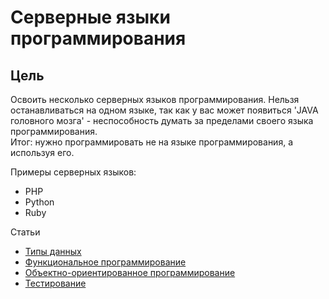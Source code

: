 # Серверные языки программирования

## Цель
Освоить несколько серверных языков программирования.
Нельзя останавливаться на одном языке, так как у вас может появиться 'JAVA головного мозга' - неспособность думать за пределами своего языка программирования.  
Итог: нужно программировать не на языке программирования, а используя его.

Примеры серверных языков:
- PHP
- Python
- Ruby

Статьи
- [Типы данных](data_types.md)
- [Функциональное программирование](functional_programming.md)
- [Объектно-ориентированное программирование](oop.md)
- [Тестирование](test.md)
